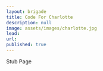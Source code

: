 ```yaml
---
layout: brigade
title: Code For Charlotte
description: null
image: assets/images/charlotte.jpg
lead: 
url: 
published: true
---
```


Stub Page

